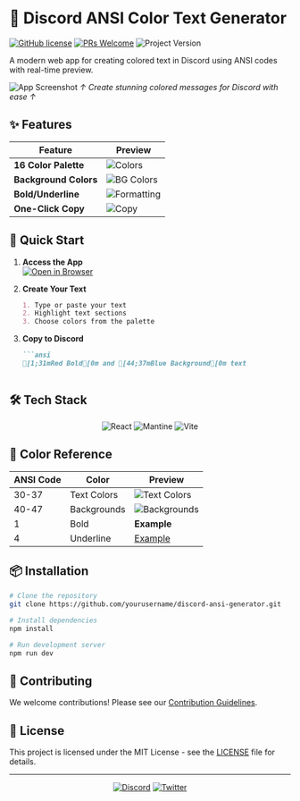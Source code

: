 # 🌈 Discord ANSI Color Text Generator

[![GitHub license](https://img.shields.io/badge/license-MIT-blue.svg)](LICENSE)
[![PRs Welcome](https://img.shields.io/badge/PRs-welcome-brightgreen.svg)](CONTRIBUTING.md)
![Project Version](https://img.shields.io/badge/version-1.0.0-success)

A modern web app for creating colored text in Discord using ANSI codes with real-time preview.

![App Screenshot](https://i.imgur.com/JQZ1l4a.png)
*↑ Create stunning colored messages for Discord with ease ↑*

## ✨ Features

| Feature | Preview |
|---------|---------|
| **16 Color Palette** | ![Colors](https://i.imgur.com/8XJqT9k.gif) |
| **Background Colors** | ![BG Colors](https://i.imgur.com/Vv3KQ7P.gif) |
| **Bold/Underline** | ![Formatting](https://i.imgur.com/mN2LZ3C.gif) |
| **One-Click Copy** | ![Copy](https://i.imgur.com/9pKzWnW.gif) |

## 🚀 Quick Start

1. **Access the App**  
   [![Open in Browser](https://img.shields.io/badge/-Live%20Demo-5865F2?style=for-the-badge&logo=google-chrome&logoColor=white)](https://your-deployed-app-url.here)

2. **Create Your Text**
   ```markdown
   1. Type or paste your text
   2. Highlight text sections
   3. Choose colors from the palette
   ```

3. **Copy to Discord**
   ```markdown
   ```ansi
   [1;31mRed Bold[0m and [44;37mBlue Background[0m text
   ```
   ```

## 🛠️ Tech Stack

<div align="center">

![React](https://img.shields.io/badge/-React-61DAFB?logo=react&logoColor=white&style=for-the-badge)
![Mantine](https://img.shields.io/badge/-Mantine-339AF0?logo=mantine&logoColor=white&style=for-the-badge)
![Vite](https://img.shields.io/badge/-Vite-646CFF?logo=vite&logoColor=white&style=for-the-badge)

</div>

## 🌈 Color Reference

| ANSI Code | Color | Preview |
|-----------|-------|---------|
| 30-37 | Text Colors | ![Text Colors](https://i.imgur.com/8XJqT9k.png) |
| 40-47 | Backgrounds | ![Backgrounds](https://i.imgur.com/Vv3KQ7P.png) |
| 1 | Bold | **Example** |
| 4 | Underline | <u>Example</u> |

## 📦 Installation

```bash
# Clone the repository
git clone https://github.com/yourusername/discord-ansi-generator.git

# Install dependencies
npm install

# Run development server
npm run dev
```

## 🤝 Contributing

We welcome contributions! Please see our [Contribution Guidelines](CONTRIBUTING.md).

## 📄 License

This project is licensed under the MIT License - see the [LICENSE](LICENSE) file for details.

---

<div align="center">

[![Discord](https://img.shields.io/badge/Discord-%235865F2.svg?style=for-the-badge&logo=discord&logoColor=white)](https://discord.gg/your-invite)
[![Twitter](https://img.shields.io/badge/Twitter-%231DA1F2.svg?style=for-the-badge&logo=Twitter&logoColor=white)](https://twitter.com/yourhandle)

</div>
